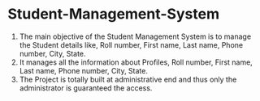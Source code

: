 # Student-Management-System
1) The main objective of the Student Management System is to manage  the Student details like, Roll number, First name, Last name,  Phone number, City, State. 
2) It manages all the information about Profiles, Roll number, First name,  Last name, Phone number, City, State. 
3) The Project is totally built at administrative end and thus only the  administrator is guaranteed the access.
